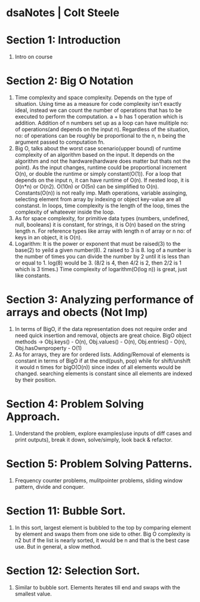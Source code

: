 # dsaNotes | Colt Steele
Section 1: Introduction
=======================
1. Intro on course

Section 2: Big O Notation
=========================
1. Time complexity and space complexity. Depends on the type of situation. Using time as a measure for code complexity isn't exactly ideal, instead we can count the number of operations that has to be executed to perform the computation. a + b has 1 operation which is addition. Addition of n numbers set up as a loop can have mulitiple no: of operations(and depends on the input n). Regardless of the situation, no: of operations can be roughly be proportional to the n, n being the argument passed to computation fn.
2. Big O, talks about the worst case scenario(upper bound) of runtime complexity of an algorithm based on the input. It depends on the algorithm and not the hardware(hardware does matter but thats not the point). As the input changes, runtime could be proportional increment O(n), or double the runtime or simply constant(O(1)). For a loop that depends on the input n, it can have runtime of O(n). If nested loop, it is O(n*n) or O(n2). O(10n) or O(5n) can be simplified to O(n). Constants(O(n)) is not really imp. Math operations, variable assinging, selecting element from array by indexing or object key-value are all constanst. In loops, time complexity is the length of the loop, times the complexity of whateever inside the loop.
3. As for space complexity, for primitive data types (numbers, undefined, null, booleans) it is constant, for strings, it is O(n) based on the string length n. For reference types like array with length n of array or n no: of keys in an object, it is O(n).
4. Logarithm: It is the power or exponent that must be raised(3) to the base(2) to yeild a given number(8). 2 raised to 3 is 8. log of a number is the number of times you can divide the number by 2 until it is less than or equal to 1. log(8) would be 3. (8/2 is 4, then 4/2 is 2, then 2/2 is 1 which is 3 times.) Time complexity of logarithm(O(log n)) is great, just like constants.

Section 3: Analyzing performance of arrays and obects (Not Imp)
=====================================================
1. In terms of BigO, if the data representation does not require order and need quick insertion and removal, objects are great choice. BigO object methods -> Obj.keys() - O(n), Obj.values() - O(n), Obj.entries() - O(n), Obj.hasOwnproperty - O(1)
2. As for arrays, they are for ordered lists. Adding/Removal of elements is constant in terms of BigO if at the end(push, pop) while for shift/unshift it would n times for bigO(O(n)) since index of all elements would be changed. searching elements is constant since all elements are indexed by their position.

Section 4: Problem Solving Approach.
====================================
1. Understand the problem, explore examples(use inputs of diff cases and print outputs), break it down, solve/simply, look back & refactor.

Section 5: Problem Solving Patterns.
====================================
1. Frequency counter problems, mulitpointer problems, sliding window pattern, divide and conquer.

Section 11: Bubble Sort.
=======================
1. In this sort, largest element is bubbled to the top by comparing element by element and swaps them from one side to other. Big O complexity is n2 but if the list is nearly sorted, it would be n and that is the best case use. But in general, a slow method.

Section 12: Selection Sort.
========================
1. Similar to bubble sort. Elements Iterates till end and swaps with the smallest value. 
